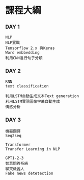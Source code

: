 # 課程大綱

### DAY 1
```
NLP
NLP實戰
Tensorflow 2.x 與Keras
Word embbedding
利用CNN進行句子分類
```


### DAY 2
```
RNN
text classification

利用LSTM自動生成文本Text generation
利用LSTM實現圖像字幕自動生成
情感分析
```


### DAY 3
```
機器翻譯
Seq2seq

Transformer
Transfer Learning in NLP

GPT1-2-3
智慧問答系統
聊天機器人
Fake news detetection
```

